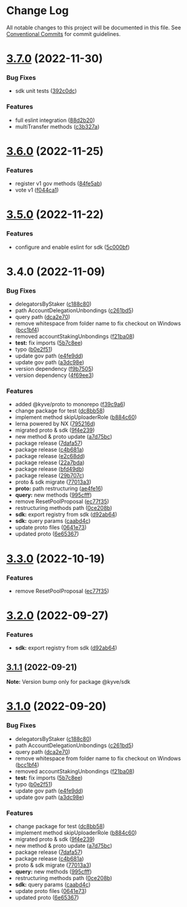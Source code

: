 # Change Log

All notable changes to this project will be documented in this file.
See [Conventional Commits](https://conventionalcommits.org) for commit guidelines.

# [3.7.0](https://github.com/KYVENetwork/node/compare/@kyve/sdk-beta@3.6.0...@kyve/sdk-beta@3.7.0) (2022-11-30)

### Bug Fixes

- sdk unit tests ([392c0dc](https://github.com/KYVENetwork/node/commit/392c0dcf25e38fc8e48875932b3e21dbad83de0f))

### Features

- full eslint integration ([88d2b20](https://github.com/KYVENetwork/node/commit/88d2b201d08d820664dbefd6eab766a176fce2cf))
- multiTransfer methods ([c3b327a](https://github.com/KYVENetwork/node/commit/c3b327a486f2f083a648c538e16e49a8f56b7a82))

# [3.6.0](https://github.com/KYVENetwork/node/compare/@kyve/sdk-beta@3.5.0...@kyve/sdk-beta@3.6.0) (2022-11-25)

### Features

- register v1 gov methods ([84fe5ab](https://github.com/KYVENetwork/node/commit/84fe5ab0f76ad4c68565f7437d4863a82d80c752))
- vote v1 ([f044ca1](https://github.com/KYVENetwork/node/commit/f044ca15d88c021bc0c12ae8e3eb2921d381f666))

# [3.5.0](https://github.com/KYVENetwork/node/compare/@kyve/sdk-beta@3.4.0...@kyve/sdk-beta@3.5.0) (2022-11-22)

### Features

- configure and enable eslint for sdk ([5c000bf](https://github.com/KYVENetwork/node/commit/5c000bf257b431ccb3c33ee02366f754f4b936a2))

# 3.4.0 (2022-11-09)

### Bug Fixes

- delegatorsByStaker ([c188c80](https://github.com/KYVENetwork/node/commit/c188c8087f8db4bbebe476c2ed95099b28394e79))
- path AccountDelegationUnbondings ([c261bd5](https://github.com/KYVENetwork/node/commit/c261bd5734c53816cdff8a4e50e36ad28ffb55f3))
- query path ([dca2e70](https://github.com/KYVENetwork/node/commit/dca2e70f346b030fea5a21a22ba8e1ecb3b8135b))
- remove whitespace from folder name to fix checkout on Windows ([bcc1bf4](https://github.com/KYVENetwork/node/commit/bcc1bf48eb06f082c0e5ca96ac5bf15c1e435f19))
- removed accountStakingUnbondings ([f21ba08](https://github.com/KYVENetwork/node/commit/f21ba088e89157b8f54a64dbd33e6651bbe81f33))
- **test:** fix imports ([5b7c8ee](https://github.com/KYVENetwork/node/commit/5b7c8eef65474654b6db47187908423453e185a4))
- typo ([b0e2f51](https://github.com/KYVENetwork/node/commit/b0e2f518ed3073ac04e346341f15c4c307166560))
- update gov path ([e4fe9dd](https://github.com/KYVENetwork/node/commit/e4fe9dd2b7b089124cd65c13611047566fbce2e3))
- update gov path ([a3dc98e](https://github.com/KYVENetwork/node/commit/a3dc98e7f64e991d8b7555638ed8b51e601a0ae9))
- version dependency ([f9b7505](https://github.com/KYVENetwork/node/commit/f9b7505d4291e2965a2c1e373c2b527498a3c731))
- version dependency ([4f69ee3](https://github.com/KYVENetwork/node/commit/4f69ee37dfa874e366b0887e4e63123a68ead5c9))

### Features

- added @kyve/proto to monorepo ([f39c9a6](https://github.com/KYVENetwork/node/commit/f39c9a64e4af4cfb8149bab44fcc7a3bb553b19b))
- change package for test ([dc8bb58](https://github.com/KYVENetwork/node/commit/dc8bb5878e0bdf253f2a3bdf6a1b55ec5ec77eaa))
- implement method skipUploaderRole ([b884c60](https://github.com/KYVENetwork/node/commit/b884c600f568aa27be3a9f2be87a5049d80b9d8a))
- lerna powered by NX ([795216d](https://github.com/KYVENetwork/node/commit/795216d535d257f1dafafce6dbc11a68cb4e678c))
- migrated proto & sdk ([9f4e239](https://github.com/KYVENetwork/node/commit/9f4e239e295f2107d66f790152487d47d08d3e02))
- new method & proto update ([a7d75bc](https://github.com/KYVENetwork/node/commit/a7d75bc6529c33ca4f6453d0acc5c33b00b4d0d7))
- package release ([7dafa57](https://github.com/KYVENetwork/node/commit/7dafa57ddba84197b1660253ef62101f1fa85ab9))
- package release ([c4b681a](https://github.com/KYVENetwork/node/commit/c4b681a9815f0a18a4cf11a0f09bdb042662c6d2))
- package release ([e2c68dd](https://github.com/KYVENetwork/node/commit/e2c68dd6880aec75cc087c41d2bfc1557ce98bb9))
- package release ([22a7bda](https://github.com/KYVENetwork/node/commit/22a7bda35dff707e75ac521c0c7c604f7499f866))
- package release ([bfd49db](https://github.com/KYVENetwork/node/commit/bfd49db27c93786d9dcc26f7e45d3b656a10adf4))
- package release ([29b707c](https://github.com/KYVENetwork/node/commit/29b707cbe383bf4253a617b0f9f9c00454546418))
- proto & sdk migrate ([77013a3](https://github.com/KYVENetwork/node/commit/77013a3e12d17537f6de3266ec2113eeb5c8f03c))
- **proto:** path restructuring ([ae4fe16](https://github.com/KYVENetwork/node/commit/ae4fe16fa344ab91cbd8d25ddaba2c8d600332d5))
- **query:** new methods ([995cfff](https://github.com/KYVENetwork/node/commit/995cfffa580258d7023c298eeafa3a08df34ee66))
- remove ResetPoolProposal ([ec77f35](https://github.com/KYVENetwork/node/commit/ec77f35e5b57d58fedd2cb4c4999eb6d7d9369e5))
- restructuring methods path ([0ce208b](https://github.com/KYVENetwork/node/commit/0ce208bbbe9446658858cf451a17845cbc2fe2f2))
- **sdk:** export registry from sdk ([d92ab64](https://github.com/KYVENetwork/node/commit/d92ab643d3bf637bc5985f30e6e1657d8b63afdd))
- **sdk:** query params ([caabd4c](https://github.com/KYVENetwork/node/commit/caabd4c51839005ac16692a241a874d30b10394e))
- update proto files ([0641e73](https://github.com/KYVENetwork/node/commit/0641e7350c1ad9150b41ef5e1068f3e39cfa9451))
- updated proto ([6e65367](https://github.com/KYVENetwork/node/commit/6e65367a9d571bceaa88169246abb8f066465eb2))

# [3.3.0](https://github.com/KYVENetwork/node/compare/@kyve/sdk@3.2.0...@kyve/sdk@3.3.0) (2022-10-19)

### Features

- remove ResetPoolProposal ([ec77f35](https://github.com/KYVENetwork/node/commit/ec77f35e5b57d58fedd2cb4c4999eb6d7d9369e5))

# [3.2.0](https://github.com/KYVENetwork/node/compare/@kyve/sdk@3.1.1...@kyve/sdk@3.2.0) (2022-09-27)

### Features

- **sdk:** export registry from sdk ([d92ab64](https://github.com/KYVENetwork/node/commit/d92ab643d3bf637bc5985f30e6e1657d8b63afdd))

## [3.1.1](https://github.com/KYVENetwork/node/compare/@kyve/sdk@3.1.0...@kyve/sdk@3.1.1) (2022-09-21)

**Note:** Version bump only for package @kyve/sdk

# [3.1.0](https://github.com/KYVENetwork/node/compare/@kyve/sdk@2.9.0...@kyve/sdk@3.1.0) (2022-09-20)

### Bug Fixes

- delegatorsByStaker ([c188c80](https://github.com/KYVENetwork/node/commit/c188c8087f8db4bbebe476c2ed95099b28394e79))
- path AccountDelegationUnbondings ([c261bd5](https://github.com/KYVENetwork/node/commit/c261bd5734c53816cdff8a4e50e36ad28ffb55f3))
- query path ([dca2e70](https://github.com/KYVENetwork/node/commit/dca2e70f346b030fea5a21a22ba8e1ecb3b8135b))
- remove whitespace from folder name to fix checkout on Windows ([bcc1bf4](https://github.com/KYVENetwork/node/commit/bcc1bf48eb06f082c0e5ca96ac5bf15c1e435f19))
- removed accountStakingUnbondings ([f21ba08](https://github.com/KYVENetwork/node/commit/f21ba088e89157b8f54a64dbd33e6651bbe81f33))
- **test:** fix imports ([5b7c8ee](https://github.com/KYVENetwork/node/commit/5b7c8eef65474654b6db47187908423453e185a4))
- typo ([b0e2f51](https://github.com/KYVENetwork/node/commit/b0e2f518ed3073ac04e346341f15c4c307166560))
- update gov path ([e4fe9dd](https://github.com/KYVENetwork/node/commit/e4fe9dd2b7b089124cd65c13611047566fbce2e3))
- update gov path ([a3dc98e](https://github.com/KYVENetwork/node/commit/a3dc98e7f64e991d8b7555638ed8b51e601a0ae9))

### Features

- change package for test ([dc8bb58](https://github.com/KYVENetwork/node/commit/dc8bb5878e0bdf253f2a3bdf6a1b55ec5ec77eaa))
- implement method skipUploaderRole ([b884c60](https://github.com/KYVENetwork/node/commit/b884c600f568aa27be3a9f2be87a5049d80b9d8a))
- migrated proto & sdk ([9f4e239](https://github.com/KYVENetwork/node/commit/9f4e239e295f2107d66f790152487d47d08d3e02))
- new method & proto update ([a7d75bc](https://github.com/KYVENetwork/node/commit/a7d75bc6529c33ca4f6453d0acc5c33b00b4d0d7))
- package release ([7dafa57](https://github.com/KYVENetwork/node/commit/7dafa57ddba84197b1660253ef62101f1fa85ab9))
- package release ([c4b681a](https://github.com/KYVENetwork/node/commit/c4b681a9815f0a18a4cf11a0f09bdb042662c6d2))
- proto & sdk migrate ([77013a3](https://github.com/KYVENetwork/node/commit/77013a3e12d17537f6de3266ec2113eeb5c8f03c))
- **query:** new methods ([995cfff](https://github.com/KYVENetwork/node/commit/995cfffa580258d7023c298eeafa3a08df34ee66))
- restructuring methods path ([0ce208b](https://github.com/KYVENetwork/node/commit/0ce208bbbe9446658858cf451a17845cbc2fe2f2))
- **sdk:** query params ([caabd4c](https://github.com/KYVENetwork/node/commit/caabd4c51839005ac16692a241a874d30b10394e))
- update proto files ([0641e73](https://github.com/KYVENetwork/node/commit/0641e7350c1ad9150b41ef5e1068f3e39cfa9451))
- updated proto ([6e65367](https://github.com/KYVENetwork/node/commit/6e65367a9d571bceaa88169246abb8f066465eb2))
